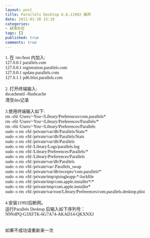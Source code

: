 ```yaml
---
layout: post
title: Parallels Desktop 6.0.11992 解药
date: 2011-01-30 15:19
categories:
- 疑难杂症
tags: []
published: true
comments: true
---
```

<p><p style="font:14px 'STHeiti Light';margin:0;">1. 在 /etc/host 内加入:</p>
<p style="font:14px 'STHeiti Light';margin:0;">127.0.0.1 parallels.com</p>
<p style="font:14px 'STHeiti Light';margin:0;">127.0.0.1 registration.parallels.com</p>
<p style="font:14px 'STHeiti Light';margin:0;">127.0.0.1 update.parallels.com</p>
<p style="font:14px 'STHeiti Light';margin:0;">127.0.1.1 pd6.blist.parallels.com</p>
<p style="font:14px 'STHeiti Light';margin:0;"> </p>
<p style="font:14px 'STHeiti Light';margin:0;">2. 打开终端输入:</p>
<p style="font:14px 'STHeiti Light';margin:0;">dscacheutil -flushcache</p>
<p style="font:14px 'STHeiti Light';margin:0;">清空dns记录</p>
<p style="font:14px 'STHeiti Light';margin:0;"> </p>
<p style="font:14px 'STHeiti Light';margin:0;">3.使用终端输入如下:</p>
<p style="font:14px 'STHeiti Light';margin:0;">rm -rfd /Users/~You~/Library/Preferences/com.parallels*</p>
<p style="font:14px 'STHeiti Light';margin:0;">rm -rfd /Users/~You~/Library/Preferences/Parallels/*</p>
<p style="font:14px 'STHeiti Light';margin:0;">rm -rfd /Users/~You~/Library/Preferences/Parallels</p>
<p style="font:14px 'STHeiti Light';margin:0;">sudo -s rm -rfd /private/var/db/Parallels/Stats/*</p>
<p style="font:14px 'STHeiti Light';margin:0;">sudo -s rm -rfd /private/var/db/Parallels/Stats</p>
<p style="font:14px 'STHeiti Light';margin:0;">sudo -s rm -rfd /private/var/db/Parallels</p>
<p style="font:14px 'STHeiti Light';margin:0;">sudo -s rm -rfd /Library/Logs/parallels.log</p>
<p style="font:14px 'STHeiti Light';margin:0;">sudo -s rm -rfd /Library/Preferences/Parallels/*</p>
<p style="font:14px 'STHeiti Light';margin:0;">sudo -s rm -rfd /Library/Preferences/Parallels</p>
<p style="font:14px 'STHeiti Light';margin:0;">sudo -s rm -rfd /private/var/db/Parallels</p>
<p style="font:14px 'STHeiti Light';margin:0;">sudo -s rm -rfd /private/var/.Parallels_swap</p>
<p style="font:14px 'STHeiti Light';margin:0;">sudo -s rm -rfd /private/var/db/receipts/'com.parallels*'</p>
<p style="font:14px 'STHeiti Light';margin:0;">sudo -s rm -rfd /private/tmp/qtsingleapp-*-lockfile</p>
<p style="font:14px 'STHeiti Light';margin:0;">sudo -s rm -rfd /private/tmp/com.apple.installer*/*</p>
<p style="font:14px 'STHeiti Light';margin:0;">sudo -s rm -rfd /private/tmp/com.apple.installer*</p>
<p style="font:14px 'STHeiti Light';margin:0;">sudo -s rm -rfd /private/var/root/Library/Preferences/com.parallels.desktop.plist</p>
<p style="font:14px 'STHeiti Light';margin:0;"> </p>
<p style="font:14px 'STHeiti Light';margin:0;">4.安装11992后断网。</p>
<p style="font:14px 'STHeiti Light';margin:0;">运行Parallels Desktop 后输入如下序列号：</p>
<p style="font:14px 'STHeiti Light';margin:0;">N9N4PQ-G3XFTK-6G7A74-AKAD14-QKXNXJ</p>
<p style="font:14px 'STHeiti Light';margin:0;"> </p>
<p style="font:14px 'STHeiti Light';margin:0;"> </p>
<p style="font:14px 'STHeiti Light';margin:0;">如果不成功请重新来一次</p></p>
